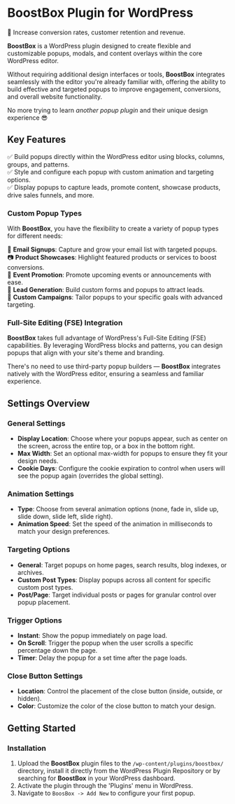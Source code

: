 # BoostBox Plugin for WordPress

:rocket: Increase conversion rates, customer retention and revenue.

**BoostBox** is a WordPress plugin designed to create flexible and customizable popups, modals, and content overlays within the core WordPress editor. 

Without requiring additional design interfaces or tools, **BoostBox** integrates seamlessly with the editor you're already familiar with, offering the ability to build effective and targeted popups to improve engagement, conversions, and overall website functionality.

No more trying to learn *another popup plugin* and their unique design experience :sunglasses:

## Key Features

:white_check_mark: Build popups directly within the WordPress editor using blocks, columns, groups, and patterns.  
:white_check_mark: Style and configure each popup with custom animation and targeting options.  
:white_check_mark: Display popups to capture leads, promote content, showcase products, drive sales funnels, and more.

### Custom Popup Types
With **BoostBox**, you have the flexibility to create a variety of popup types for different needs:

:email: **Email Signups**: Capture and grow your email list with targeted popups.  
:camera: **Product Showcases**: Highlight featured products or services to boost conversions.  
:calendar: **Event Promotion**: Promote upcoming events or announcements with ease.  
:money_with_wings: **Lead Generation**: Build custom forms and popups to attract leads.  
:dart: **Custom Campaigns**: Tailor popups to your specific goals with advanced targeting.  

### Full-Site Editing (FSE) Integration
**BoostBox** takes full advantage of WordPress's Full-Site Editing (FSE) capabilities. By leveraging WordPress blocks and patterns, you can design popups that align with your site's theme and branding. 

There's no need to use third-party popup builders — **BoostBox** integrates natively with the WordPress editor, ensuring a seamless and familiar experience.

## Settings Overview

### General Settings
- **Display Location**: Choose where your popups appear, such as center on the screen, across the entire top, or a box in the bottom right.
- **Max Width**: Set an optional max-width for popups to ensure they fit your design needs.
- **Cookie Days**: Configure the cookie expiration to control when users will see the popup again (overrides the global setting).

### Animation Settings
- **Type**: Choose from several animation options (none, fade in, slide up, slide down, slide left, slide right).
- **Animation Speed**: Set the speed of the animation in milliseconds to match your design preferences.

### Targeting Options
- **General**: Target popups on home pages, search results, blog indexes, or archives.
- **Custom Post Types**: Display popups across all content for specific custom post types.
- **Post/Page**: Target individual posts or pages for granular control over popup placement.

### Trigger Options
- **Instant**: Show the popup immediately on page load.
- **On Scroll**: Trigger the popup when the user scrolls a specific percentage down the page.
- **Timer**: Delay the popup for a set time after the page loads.

### Close Button Settings
- **Location**: Control the placement of the close button (inside, outside, or hidden).
- **Color**: Customize the color of the close button to match your design.

## Getting Started

### Installation
1. Upload the **BoostBox** plugin files to the `/wp-content/plugins/boostbox/` directory, install it directly from the WordPress Plugin Repository or by searching for **BoostBox** in your WordPress dashboard.
2. Activate the plugin through the 'Plugins' menu in WordPress.
3. Navigate to `BoosBox -> Add New` to configure your first popup.